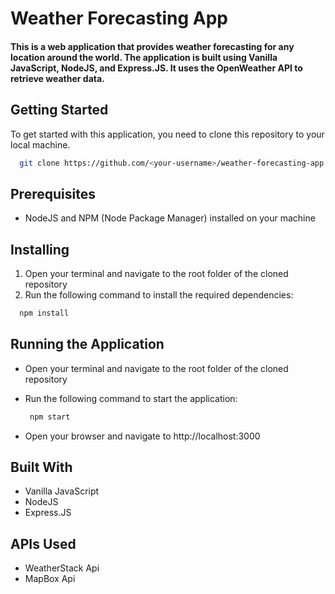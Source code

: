 # Weather Forecasting App


#### This is a web application that provides weather forecasting for any location around the world. The application is built using Vanilla JavaScript, NodeJS, and Express.JS. It uses the OpenWeather API to retrieve weather data.

## Getting Started
To get started with this application, you need to clone this repository to your local machine.


```bash
  git clone https://github.com/<your-username>/weather-forecasting-app.git
```


## Prerequisites
- NodeJS and NPM (Node Package Manager) installed on your machine
## Installing
1. Open your terminal and navigate to the root folder of the cloned repository
2. Run the following command to install the required dependencies:
```bash
  npm install
```

## Running the Application
- Open your terminal and navigate to the root folder of the cloned repository
- Run the following command to start the application:
   ```bash
    npm start
  ```

- Open your browser and navigate to http://localhost:3000


## Built With
- Vanilla JavaScript
- NodeJS
- Express.JS


## APIs Used
- WeatherStack Api
- MapBox Api